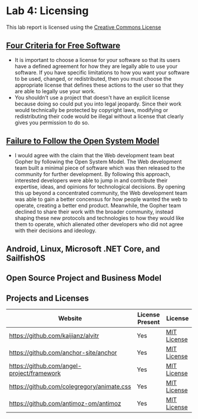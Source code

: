 # Lab 4: Licensing

This lab report is licensed using the [Creative Commons License](https://creativecommons.org/licenses/by/4.0/)

## [Four Criteria for Free Software](http://www.gnu.org/philosophy/free-sw.html)

* It is important to choose a license for your software so that its users have a defined agreement for how they are legally able to use your software.  If you have specific limitations to how you want your software to be used, changed, or redistributed, then you must choose the appropriate license that defines these actions to the user so that they are able to legally use your work.
* You shouldn't use a project that doesn't have an explicit license because doing so could put you into legal jeopardy.  Since their work would technically be protected by copyright laws, modifying or redistributing their code would be illegal without a license that clearly gives you permission to do so.

## [Failure to Follow the Open System Model](http://ils.unc.edu/callee/gopherpaper.htm#explain)

* I would agree with the claim that the Web development team beat Gopher by following the Open System Model.  The Web development team built a minimal piece of software which was then released to the community for further development.  By following this approach, interested developers were able to jump in and contribute their expertise, ideas, and opinions for technological decisions.  By opening this up beyond a concentrated community, the Web development team was able to gain a better concensus for how people wanted the web to operate, creating a better end product.  Meanwhile, the Gopher team declined to share their work with the broader community, instead shaping these new protocols and technologies to how they would like them to operate, which alienated other developers who did not agree with their decisions and ideology.

## Android, Linux, Microsoft .NET Core, and SailfishOS

## Open Source Project and Business Model

## Projects and Licenses

Website | License Present | License
--- | --- | ---
https://github.com/kaijianz/alvitr | Yes | [MIT License](https://en.wikipedia.org/wiki/MIT_License)
https://github.com/anchor-site/anchor | Yes | [MIT License](https://en.wikipedia.org/wiki/MIT_License)
https://github.com/angel-project/framework | Yes | [MIT License](https://en.wikipedia.org/wiki/MIT_License)
https://github.com/colegregory/animate.css | Yes | [MIT License](https://en.wikipedia.org/wiki/MIT_License)
https://github.com/antimoz-om/antimoz | Yes | [MIT License](https://en.wikipedia.org/wiki/MIT_License)
